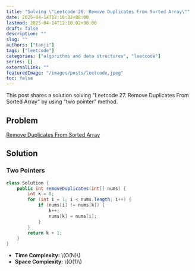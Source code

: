 ```yaml
---
title: "Solving \"Leetcode 26. Remove Duplicates From Sorted Array\""
date: 2025-04-14T12:10:02+08:00
lastmod: 2025-04-14T12:10:02+08:00
draft: false
description: ""
slug: ""
authors: ["tanji"]
tags: ["leetcode"]
categories: ["algorithms and data structures", "leetcode"]
series: []
externalLink: ""
featuredImage: "/images/posts/leetcode.jpeg"
toc: false
---
```


This post shares a solution solving "Leetcode 27. Remove Duplicates From Sorted Array" by using "two pointer" method.

## Problem
[Remove Duplicates From Sorted Array](https://leetcode.com/problems/remove-duplicates-from-sorted-array/)

## Solution
### Two Pointers
```java
class Solution {
    public int removeDuplicates(int[] nums) {
        int k = 0;
        for (int i = 1; i < nums.length; i++) {
            if (nums[i] != nums[k]) {
                k++;
                nums[k] = nums[i];
            }
        }
        return k + 1;
    }
}
```
* **Time Complexity:** \\(O(N)\\)
* **Space Complexity:** \\(O(1)\\)